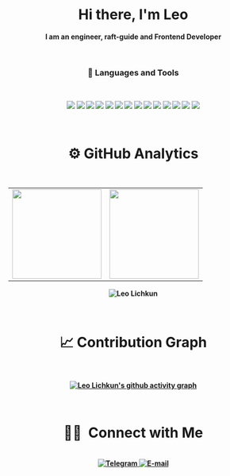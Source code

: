 <p>
  <h1 align="center"><b>Hi there, I'm Leo</h1>
</p>

<p align="center">I am an engineer, raft-guide and Frontend Developer</p>
    
<br />

<h3 align="center"> 💼 Languages and Tools</h3>

<br />

<p align="center">
<img src="https://img.shields.io/badge/-javascript-F7DF1E?&style=for-the-badge&logo=javascript&logoColor=black" />
<img src="https://img.shields.io/badge/HTML5-E34F26?style=for-the-badge&logo=html5&logoColor=white" />
<img src="https://img.shields.io/badge/-TypeScript-007ACC?&style=for-the-badge&logo=TypeScript&logoColor=white" />
<img src="https://img.shields.io/badge/-ReactJS-grey?&style=for-the-badge&logo=react&logoColor=61DAFB" />
<img src="https://img.shields.io/badge/Next-black?style=for-the-badge&logo=next.js&logoColor=white" />
<img src="https://img.shields.io/badge/Sass-CC6699?style=for-the-badge&logo=sass&logoColor=white" />
<img src="https://img.shields.io/badge/-css3-1572B6?&style=for-the-badge&logo=css3&logoColor=white" />
<img src="https://img.shields.io/badge/-VSCode-007ACC?&style=for-the-badge&logo=visual-studio-code&logoColor=white" />
<img src="https://img.shields.io/badge/-Git-F05032?&style=for-the-badge&logo=git&logoColor=white" /> 
<img src="https://img.shields.io/badge/github-%23121011.svg?style=for-the-badge&logo=github&logoColor=white" />
<img src="https://img.shields.io/badge/-nodejs-090c15?style=for-the-badge&logo=node.js" />
<img src="https://img.shields.io/badge/-express-express?style=for-the-badge&logo=express" />
<img src="https://img.shields.io/badge/-mongodb-001e2b?style=for-the-badge&logo=MongoDB" />
<img src="https://img.shields.io/badge/figma-%23F24E1E.svg?style=for-the-badge&logo=figma&logoColor=white" />
</p>

<br />


<div align="center">
  
# ⚙️ GitHub Analytics
<br />
    <table>
  <tr>
    <td>
      <img height="180" src="https://github-readme-stats.vercel.app/api?username=Canoist&show_icons=true&theme=radical&hide=stars,issues" />
    </td>
    <td>
        <a href="[https://t.me/Canoist](https://github.com/Canoist/github-readme-stats)">
      <img height="180" src="https://github-readme-stats.vercel.app/api/top-langs/?username=Canoist&layout=compact&theme=radical"/>
    </a>
    </td>
  </tr>
</table>
    



<div align="center">
<p><img align="center" src="https://github-readme-streak-stats.herokuapp.com/?user=Canoist&layout=compact&theme=dark" alt="Leo Lichkun"/></p>
</div>

<br/>

# 📈 Contribution Graph

 <br />

[![Leo Lichkun's github activity graph](https://github-readme-activity-graph.cyclic.app/graph?username=Canoist&bg_color=0d1117&color=616090&line=3b3b3b&point=3e3c3c&area=true&hide_border=true)](https://github.com/Canoist)


 
<br/>

# 🤝🏻 &nbsp;Connect with Me 
<br/>
    
 
<div align="center">
    <a href="https://t.me/Canoist">
      <img src="https://img.shields.io/badge/Telegram-2CA5E0?style=flat-square&logo=telegram&logoColor=white" title="Telegram"/>
    </a>
          <a href="mailto:lichkun.leonid@yandex.ru">
      <img src="https://img.shields.io/badge/Yandex--Mail-lichkun.leonid@yandex.ru-gold?style=flat-square" title="E-mail"/>
  </a>
</div>
<br/>
    
</div>


<!--
**Canoist/Canoist** is a ✨ _special_ ✨ repository because its `README.md` (this file) appears on your GitHub profile.

Here are some ideas to get you started:

- 🔭 I’m currently working on ...
- 🌱 I’m currently learning ...
- 👯 I’m looking to collaborate on ...
- 🤔 I’m looking for help with ...
- 💬 Ask me about ...
- 📫 How to reach me: ...
- 😄 Pronouns: ...
- ⚡ Fun fact: ...
-->
